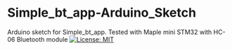# Simple_bt_app-Arduino_Sketch
Arduino sketch for Simple_bt_app. Tested with Maple mini STM32 with HC-06 Bluetooth module
[![License: MIT](https://img.shields.io/badge/License-MIT-yellow.svg)](https://opensource.org/licenses/MIT)

